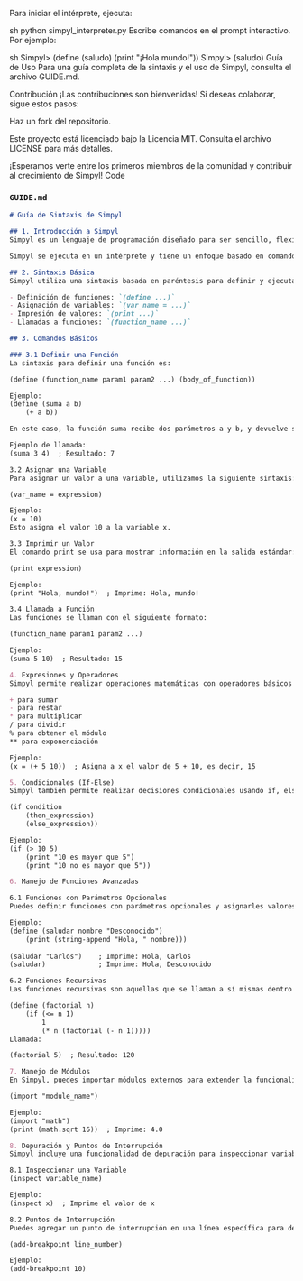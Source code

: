Para iniciar el intérprete, ejecuta:

sh
python simpyl_interpreter.py
Escribe comandos en el prompt interactivo. Por ejemplo:

sh
Simpyl> (define (saludo) (print "¡Hola mundo!"))
Simpyl> (saludo)
Guía de Uso
Para una guía completa de la sintaxis y el uso de Simpyl, consulta el archivo GUIDE.md.

Contribución
¡Las contribuciones son bienvenidas! Si deseas colaborar, sigue estos pasos:

Haz un fork del repositorio.

Este proyecto está licenciado bajo la Licencia MIT. Consulta el archivo LICENSE para más detalles.

¡Esperamos verte entre los primeros miembros de la comunidad y contribuir al crecimiento de Simpyl!
Code
### `GUIDE.md`

```markdown
# Guía de Sintaxis de Simpyl

## 1. Introducción a Simpyl
Simpyl es un lenguaje de programación diseñado para ser sencillo, flexible y fácil de entender. Está inspirado en lenguajes funcionales como Scheme, con una sintaxis mínima que hace que sea accesible tanto para programadores principiantes como avanzados.

Simpyl se ejecuta en un intérprete y tiene un enfoque basado en comandos. Aquí veremos cómo escribir y ejecutar código en Simpyl.

## 2. Sintaxis Básica
Simpyl utiliza una sintaxis basada en paréntesis para definir y ejecutar expresiones. Los comandos más comunes son:

- Definición de funciones: `(define ...)`
- Asignación de variables: `(var_name = ...)`
- Impresión de valores: `(print ...)`
- Llamadas a funciones: `(function_name ...)`

## 3. Comandos Básicos

### 3.1 Definir una Función
La sintaxis para definir una función es:

(define (function_name param1 param2 ...) (body_of_function))

Ejemplo:
(define (suma a b)
    (+ a b))

En este caso, la función suma recibe dos parámetros a y b, y devuelve su suma.

Ejemplo de llamada:
(suma 3 4)  ; Resultado: 7

3.2 Asignar una Variable
Para asignar un valor a una variable, utilizamos la siguiente sintaxis:

(var_name = expression)

Ejemplo:
(x = 10)
Esto asigna el valor 10 a la variable x.

3.3 Imprimir un Valor
El comando print se usa para mostrar información en la salida estándar:

(print expression)

Ejemplo:
(print "Hola, mundo!")  ; Imprime: Hola, mundo!

3.4 Llamada a Función
Las funciones se llaman con el siguiente formato:

(function_name param1 param2 ...)

Ejemplo:
(suma 5 10)  ; Resultado: 15

4. Expresiones y Operadores
Simpyl permite realizar operaciones matemáticas con operadores básicos como:

+ para sumar
- para restar
* para multiplicar
/ para dividir
% para obtener el módulo
** para exponenciación

Ejemplo:
(x = (+ 5 10))  ; Asigna a x el valor de 5 + 10, es decir, 15

5. Condicionales (If-Else)
Simpyl también permite realizar decisiones condicionales usando if, else y elif (no obligatorio, pero útil en casos complejos):

(if condition
    (then_expression)
    (else_expression))

Ejemplo:
(if (> 10 5)
    (print "10 es mayor que 5")
    (print "10 no es mayor que 5"))

6. Manejo de Funciones Avanzadas

6.1 Funciones con Parámetros Opcionales
Puedes definir funciones con parámetros opcionales y asignarles valores por defecto.

Ejemplo:
(define (saludar nombre "Desconocido")
    (print (string-append "Hola, " nombre)))
    
(saludar "Carlos")    ; Imprime: Hola, Carlos
(saludar)             ; Imprime: Hola, Desconocido

6.2 Funciones Recursivas
Las funciones recursivas son aquellas que se llaman a sí mismas dentro de su cuerpo. Aquí tienes un ejemplo de cómo hacer una función recursiva para calcular el factorial de un número:

(define (factorial n)
    (if (<= n 1)
        1
        (* n (factorial (- n 1)))))
Llamada:

(factorial 5)  ; Resultado: 120

7. Manejo de Módulos
En Simpyl, puedes importar módulos externos para extender la funcionalidad de tu programa.

(import "module_name")

Ejemplo:
(import "math")
(print (math.sqrt 16))  ; Imprime: 4.0

8. Depuración y Puntos de Interrupción
Simpyl incluye una funcionalidad de depuración para inspeccionar variables y establecer puntos de interrupción.

8.1 Inspeccionar una Variable
(inspect variable_name)

Ejemplo:
(inspect x)  ; Imprime el valor de x

8.2 Puntos de Interrupción
Puedes agregar un punto de interrupción en una línea específica para detener la ejecución del programa:

(add-breakpoint line_number)

Ejemplo:
(add-breakpoint 10)
